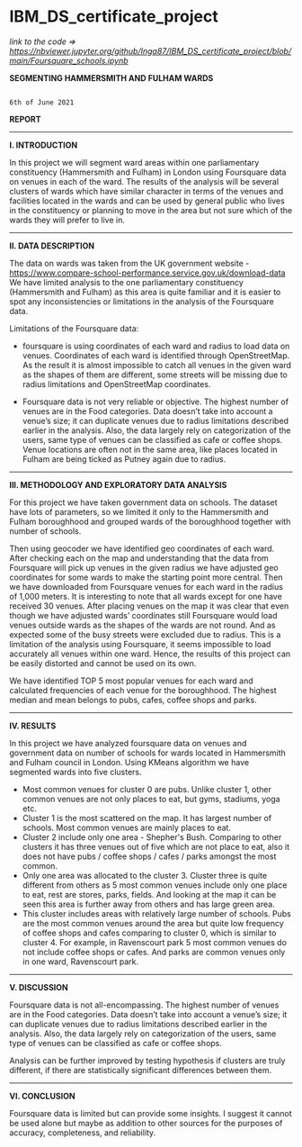# IBM_DS_certificate_project

*link to the code => https://nbviewer.jupyter.org/github/Inga87/IBM_DS_certificate_project/blob/main/Foursquare_schools.ipynb*


**SEGMENTING HAMMERSMITH AND FULHAM WARDS**

                                                                                            6th of June 2021

**REPORT**

---

**I.	INTRODUCTION** 

In this project we will segment ward areas within one parliamentary constituency (Hammersmith and Fulham) in London using Foursquare data on venues in each of the ward.
The results of the analysis will be several clusters of wards which have similar character in terms of the venues and facilities located in the wards and can be used by general public who lives in the constituency or planning to move in the area but not sure which of the wards they will prefer to live in.

---

**II.	DATA DESCRIPTION**

The data on wards was taken from the UK government website - https://www.compare-school-performance.service.gov.uk/download-data
We have limited analysis to the one parliamentary constituency (Hammersmith and Fulham) as this area is quite familiar and it is easier to spot any inconsistencies or limitations in the analysis of the Foursquare data.

Limitations of the Foursquare data:

- foursquare is using coordinates of each ward and radius to load data on venues. Coordinates of each ward is identified through OpenStreetMap. As the result it is almost impossible to catch all venues in the given ward as the shapes of them are different, some streets will be missing due to radius limitations and OpenStreetMap coordinates.

- Foursquare data is not very reliable or objective. The highest number of venues are in the Food categories. Data doesn’t take into account a venue’s size; it can duplicate venues due to radius limitations described earlier in the analysis. Also, the data largely rely on categorization of the users, same type of venues can be classified as cafe or coffee shops. Venue locations are often not in the same area, like places located in Fulham are being ticked as Putney again due to radius.

---

**III.	METHODOLOGY AND EXPLORATORY DATA ANALYSIS**

For this project we have taken government data on schools. The dataset have lots of parameters, so we limited it only to the Hammersmith and Fulham boroughhood and grouped wards of the boroughhood together with number of schools. 

Then using geocoder we have identified geo coordinates of each ward. After checking each on the map and understanding that the data from Foursquare will pick up venues in the given radius we have adjusted geo coordinates for some wards to make the starting point more central.
Then we have downloaded from Foursquare venues for each ward in the radius of 1,000 meters. It is interesting to note that all wards except for one have received 30 venues. After placing venues on the map it was clear that even though we have adjusted wards’ coordinates still Foursquare would load venues outside wards as the shapes of the wards are not round. And as expected some of the busy streets were excluded due to radius. This is a limitation of the analysis using Foursquare, it seems impossible to load accurately all venues within one ward. Hence, the results of this project can be easily distorted and cannot be used on its own.

We have identified TOP 5 most popular venues for each ward and calculated frequencies of each venue for the boroughhood. The highest median and mean belongs to pubs, cafes, coffee shops and parks. 

---

**IV.	RESULTS**

In this project we have analyzed foursquare data on venues and government data on number of schools for wards located in Hammersmith and Fulham council in London.
Using KMeans algorithm we have segmented wards into five clusters.

- Most common venues for cluster 0 are pubs. Unlike cluster 1, other common venues are not only places to eat, but gyms, stadiums, yoga etc.
- Cluster 1 is the most scattered on the map. It has largest number of schools. Most common venues are mainly places to eat.
- Cluster 2 include only one area - Shepher's Bush. Comparing to other clusters it has three venues out of five which are not place to eat, also it does not have pubs / coffee shops / cafes / parks amongst the most common.
- Only one area was allocated to the cluster 3. Cluster three is quite different from others as 5 most common venues include only one place to eat, rest are stores, parks, fields. And looking at the map it can be seen this area is further away from others and has large green area.
- This cluster includes areas with relatively large number of schools. Pubs are the most common venues around the area but quite low frequency of coffee shops and cafes comparing to cluster 0, which is similar to cluster 4. For example, in Ravenscourt park 5 most common venues do not include coffee shops or cafes. And parks are common venues only in one ward, Ravenscourt park.

---

**V.	DISCUSSION**

Foursquare data is not all-encompassing. The highest number of venues are in the Food categories. Data doesn’t take into account a venue’s size; it can duplicate venues due to radius limitations described earlier in the analysis. Also, the data largely rely on categorization of the users, same type of venues can be classified as cafe or coffee shops.

Analysis can be further improved by testing hypothesis if clusters are truly different, if there are statistically significant differences between them.

---

**VI.	CONCLUSION**

Foursquare data is limited but can provide some insights. I suggest it cannot be used alone but maybe as addition to other sources for the purposes of accuracy, completeness, and reliability.
